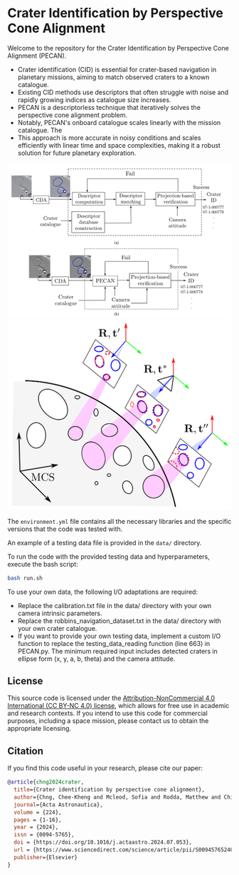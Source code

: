 # Crater Identification by Perspective Cone Alignment
Welcome to the repository for the Crater Identification by Perspective Cone Alignment (PECAN). 

- Crater identification (CID) is essential for crater-based navigation in planetary missions, aiming to match observed craters to a known catalogue. 
- Existing CID methods use descriptors that often struggle with noise and rapidly growing indices as catalogue size increases. 
- PECAN is a descriptorless technique that iteratively solves the perspective cone alignment problem. 
- Notably, PECAN's onboard catalogue scales linearly with the mission catalogue. The 
- This approach is more accurate in noisy conditions and scales efficiently with linear time and space complexities, making it a robust solution for future planetary exploration.

<img src="images/existing_CID_vs_PECAN.png" alt="Description of the image" width="600"/>

<img src="images/pecan_cid_concept.png" alt="Description of the image" width="600"/>


The `environment.yml` file contains all the necessary libraries and the specific versions that the code was tested with.

An example of a testing data file is provided in the `data/` directory.

To run the code with the provided testing data and hyperparameters, execute the bash script:
```bash
bash run.sh
```

To use your own data, the following I/O adaptations are required:
 - Replace the calibration.txt file in the data/ directory with your own camera intrinsic parameters.
 - Replace the robbins_navigation_dataset.txt in the data/ directory with your own crater catalogue.
 - If you want to provide your own testing data, implement a custom I/O function to replace the testing_data_reading function (line 663) in PECAN.py. The minimum required input includes detected craters in ellipse form (x, y, a, b, theta) and the camera attitude.

## License
This source code is licensed under the [Attribution-NonCommercial 4.0 International (CC BY-NC 4.0) license](https://github.com/ckchng/PECAN/blob/main/LICENSE), which allows for free use in academic and research contexts. If you intend to use this code for commercial purposes, including a space mission, please contact us to obtain the appropriate licensing.


## Citation

If you find this code useful in your research, please cite our paper:

```bibtex
@article{chng2024crater,
  title={Crater identification by perspective cone alignment},
  author={Chng, Chee-Kheng and Mcleod, Sofia and Rodda, Matthew and Chin, Tat-Jun},
  journal={Acta Astronautica},
  volume = {224},
  pages = {1-16},
  year = {2024},
  issn = {0094-5765},
  doi = {https://doi.org/10.1016/j.actaastro.2024.07.053},
  url = {https://www.sciencedirect.com/science/article/pii/S0094576524004211},
  publisher={Elsevier}
}
